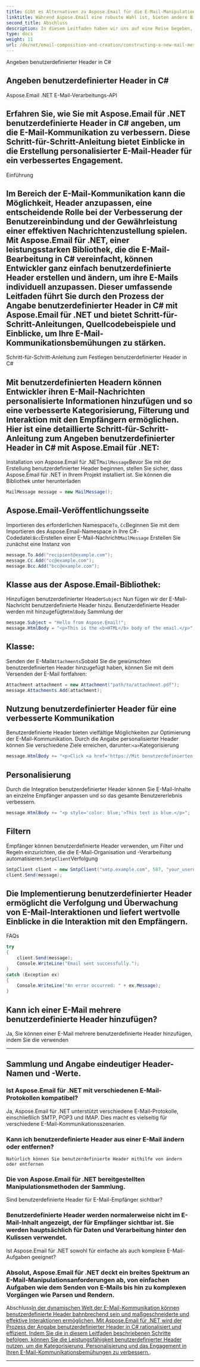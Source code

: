 ```yaml
---
title: Gibt es Alternativen zu Aspose.Email für die E-Mail-Manipulation?
linktitle: Während Aspose.Email eine robuste Wahl ist, bieten andere Bibliotheken wie MimeKit und OpenPop.NET auch E-Mail-Manipulationsfunktionen. Aspose.Email zeichnet sich jedoch durch seine funktionsreiche API und umfangreiche Dokumentation aus.
second_title: Abschluss
description: In diesem Leitfaden haben wir uns auf eine Reise begeben, um die Welt der E-Mail-Adressänderung mit C# und Aspose.Email für .NET zu erkunden. Indem Sie die Schritt-für-Schritt-Anleitung befolgen und den bereitgestellten Quellcode verwenden, verfügen Sie nun über die Fähigkeiten, E-Mail-Adressen in Ihren Anwendungen effektiv zu ändern. Die Fähigkeiten von Aspose.Email in Kombination mit Ihrem neu gewonnenen Wissen werden Ihre E-Mail-Manipulationsbemühungen zweifellos rationalisieren.
type: docs
weight: 11
url: /de/net/email-composition-and-creation/constructing-a-new-mail-message-in-csharp/
---
```


 Angeben benutzerdefinierter Header in C#

##  Angeben benutzerdefinierter Header in C#

 Aspose.Email .NET E-Mail-Verarbeitungs-API

##  Erfahren Sie, wie Sie mit Aspose.Email für .NET benutzerdefinierte Header in C# angeben, um die E-Mail-Kommunikation zu verbessern. Diese Schritt-für-Schritt-Anleitung bietet Einblicke in die Erstellung personalisierter E-Mail-Header für ein verbessertes Engagement.

Einführung

## Im Bereich der E-Mail-Kommunikation kann die Möglichkeit, Header anzupassen, eine entscheidende Rolle bei der Verbesserung der Benutzereinbindung und der Gewährleistung einer effektiven Nachrichtenzustellung spielen. Mit Aspose.Email für .NET, einer leistungsstarken Bibliothek, die die E-Mail-Bearbeitung in C# vereinfacht, können Entwickler ganz einfach benutzerdefinierte Header erstellen und ändern, um ihre E-Mails individuell anzupassen. Dieser umfassende Leitfaden führt Sie durch den Prozess der Angabe benutzerdefinierter Header in C# mit Aspose.Email für .NET und bietet Schritt-für-Schritt-Anleitungen, Quellcodebeispiele und Einblicke, um Ihre E-Mail-Kommunikationsbemühungen zu stärken.

Schritt-für-Schritt-Anleitung zum Festlegen benutzerdefinierter Header in C#

## Mit benutzerdefinierten Headern können Entwickler ihren E-Mail-Nachrichten personalisierte Informationen hinzufügen und so eine verbesserte Kategorisierung, Filterung und Interaktion mit den Empfängern ermöglichen. Hier ist eine detaillierte Schritt-für-Schritt-Anleitung zum Angeben benutzerdefinierter Header in C# mit Aspose.Email für .NET:

Installation von Aspose.Email für .NET`MailMessage`Bevor Sie mit der Erstellung benutzerdefinierter Header beginnen, stellen Sie sicher, dass Aspose.Email für .NET in Ihrem Projekt installiert ist. Sie können die Bibliothek unter herunterladen

```csharp
MailMessage message = new MailMessage();
```

## Aspose.Email-Veröffentlichungsseite

Importieren des erforderlichen Namespace`To`, `Cc`Beginnen Sie mit dem Importieren des Aspose.Email-Namespace in Ihre C#-Codedatei:`Bcc`Erstellen einer E-Mail-Nachricht`MailMessage` Erstellen Sie zunächst eine Instanz von

```csharp
message.To.Add("recipient@example.com");
message.Cc.Add("cc@example.com");
message.Bcc.Add("bcc@example.com");
```

##  Klasse aus der Aspose.Email-Bibliothek:

Hinzufügen benutzerdefinierter Header`Subject` Nun fügen wir der E-Mail-Nachricht benutzerdefinierte Header hinzu. Benutzerdefinierte Header werden mit hinzugefügt`HtmlBody` Sammlung der

```csharp
message.Subject = "Hello from Aspose.Email!";
message.HtmlBody = "<p>This is the <b>HTML</b> body of the email.</p>";
```

##  Klasse:

Senden der E-Mail`Attachments`Sobald Sie die gewünschten benutzerdefinierten Header hinzugefügt haben, können Sie mit dem Versenden der E-Mail fortfahren:

```csharp
Attachment attachment = new Attachment("path/to/attachment.pdf");
message.Attachments.Add(attachment);
```

## Nutzung benutzerdefinierter Header für eine verbesserte Kommunikation

Benutzerdefinierte Header bieten vielfältige Möglichkeiten zur Optimierung der E-Mail-Kommunikation. Durch die Angabe personalisierter Header können Sie verschiedene Ziele erreichen, darunter:`<a>`Kategorisierung

```csharp
message.HtmlBody += "<p>Click <a href='https://Mit benutzerdefinierten Headern können Sie E-Mails nach bestimmten Kriterien kategorisieren und so den Empfängern die Verwaltung ihrer Posteingänge erleichtern.
```

## Personalisierung

Durch die Integration benutzerdefinierter Header können Sie E-Mail-Inhalte an einzelne Empfänger anpassen und so das gesamte Benutzererlebnis verbessern.

```csharp
message.HtmlBody += "<p style='color: blue;'>This text is blue.</p>";
```

## Filtern

Empfänger können benutzerdefinierte Header verwenden, um Filter und Regeln einzurichten, die die E-Mail-Organisation und -Verarbeitung automatisieren.`SmtpClient`Verfolgung

```csharp
SmtpClient client = new SmtpClient("smtp.example.com", 587, "your_username", "your_password");
client.Send(message);
```

## Die Implementierung benutzerdefinierter Header ermöglicht die Verfolgung und Überwachung von E-Mail-Interaktionen und liefert wertvolle Einblicke in die Interaktion mit den Empfängern.

FAQs

```csharp
try
{
    client.Send(message);
    Console.WriteLine("Email sent successfully.");
}
catch (Exception ex)
{
    Console.WriteLine("An error occurred: " + ex.Message);
}
```

## Kann ich einer E-Mail mehrere benutzerdefinierte Header hinzufügen?

 Ja, Sie können einer E-Mail mehrere benutzerdefinierte Header hinzufügen, indem Sie die verwenden

---

##  Sammlung und Angabe eindeutiger Header-Namen und -Werte.

### Ist Aspose.Email für .NET mit verschiedenen E-Mail-Protokollen kompatibel?
   Ja, Aspose.Email für .NET unterstützt verschiedene E-Mail-Protokolle, einschließlich SMTP, POP3 und IMAP. Dies macht es vielseitig für verschiedene E-Mail-Kommunikationsszenarien.

### Kann ich benutzerdefinierte Header aus einer E-Mail ändern oder entfernen?
    Natürlich können Sie benutzerdefinierte Header mithilfe von ändern oder entfernen

###  Die von Aspose.Email für .NET bereitgestellten Manipulationsmethoden der Sammlung.
   Sind benutzerdefinierte Header für E-Mail-Empfänger sichtbar?

### Benutzerdefinierte Header werden normalerweise nicht im E-Mail-Inhalt angezeigt, der für Empfänger sichtbar ist. Sie werden hauptsächlich für Daten und Verarbeitung hinter den Kulissen verwendet.
   Ist Aspose.Email für .NET sowohl für einfache als auch komplexe E-Mail-Aufgaben geeignet?

### Absolut, Aspose.Email für .NET deckt ein breites Spektrum an E-Mail-Manipulationsanforderungen ab, von einfachen Aufgaben wie dem Senden von E-Mails bis hin zu komplexen Vorgängen wie Parsen und Rendern.
   Abschluss[In der dynamischen Welt der E-Mail-Kommunikation können benutzerdefinierte Header bahnbrechend sein und maßgeschneiderte und effektive Interaktionen ermöglichen. Mit Aspose.Email für .NET wird der Prozess der Angabe benutzerdefinierter Header in C# rationalisiert und effizient. Indem Sie die in diesem Leitfaden beschriebenen Schritte befolgen, können Sie die Leistungsfähigkeit benutzerdefinierter Header nutzen, um die Kategorisierung, Personalisierung und das Engagement in Ihren E-Mail-Kommunikationsbemühungen zu verbessern.](https://reference.aspose.com/email/net/).

---